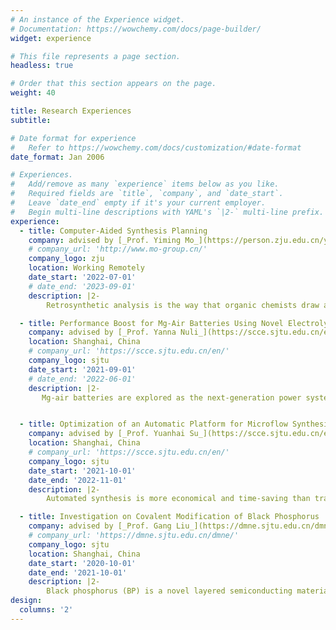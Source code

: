 ```yaml
---
# An instance of the Experience widget.
# Documentation: https://wowchemy.com/docs/page-builder/
widget: experience

# This file represents a page section.
headless: true

# Order that this section appears on the page.
weight: 40

title: Research Experiences
subtitle:

# Date format for experience
#   Refer to https://wowchemy.com/docs/customization/#date-format
date_format: Jan 2006

# Experiences.
#   Add/remove as many `experience` items below as you like.
#   Required fields are `title`, `company`, and `date_start`.
#   Leave `date_end` empty if it's your current employer.
#   Begin multi-line descriptions with YAML's `|2-` multi-line prefix.
experience:
  - title: Computer-Aided Synthesis Planning
    company: advised by [_Prof. Yiming Mo_](https://person.zju.edu.cn/yimingmo) from [Zhejiang University Mo Research Lab](http://www.mo-group.cn/)
    # company_url: 'http://www.mo-group.cn/'
    company_logo: zju
    location: Working Remotely
    date_start: '2022-07-01'
    # date_end: '2023-09-01'
    description: |2-
        Retrosynthetic analysis is the way that organic chemists draw an imaginary line from a target molecule to available precursors. Can a computer act as a chemist to do this work? To get the answer on my own, I constructed the model of retrosynthesis based on molecular similarity, with the top-50 exact matching accuracy of 80.84% in USPTO. Furthermore, I am committed to doing computer-assisted synthesis planning of compounds beyond those commonly found in patents, like specialty chemicals, where I have taken the initiative to create a open-access reaction dataset and have already gotten some interesting results.

  - title: Performance Boost for Mg-Air Batteries Using Novel Electrolytes
    company: advised by [_Prof. Yanna Nuli_](https://scce.sjtu.edu.cn/en/jiaoshi.php?aid=112&c=3) from SJTU Electrochemistry and Energy Technology Institute
    location: Shanghai, China
    # company_url: 'https://scce.sjtu.edu.cn/en/'
    company_logo: sjtu
    date_start: '2021-09-01'
    # date_end: '2022-06-01'
    description: |2-
       Mg-air batteries are explored as the next-generation power systems for wearable and implantable electronics. However, high corrosion rate and low utilization of Mg anode largely impair the performance. In this work, I have made Mg-air batteries using novel electrolytes to mitigate the above two problems by preventing the corrosion of Mg anode and the production of dense passive layer.


  - title: Optimization of an Automatic Platform for Microflow Synthesis
    company: advised by [_Prof. Yuanhai Su_](https://scce.sjtu.edu.cn/en/jiaoshi.php?aid=444&c=2) from SJTU Continuous-Flow Reactor Technology Research Group
    location: Shanghai, China
    # company_url: 'https://scce.sjtu.edu.cn/en/'
    company_logo: sjtu
    date_start: '2021-10-01'
    date_end: '2022-11-01'
    description: |2-
        Automated synthesis is more economical and time-saving than traditional manual-based approaches. In this work, we operated an automatic platform for the photoisomerization of norbornadiene to quadricyclanee, and optimized the structure of the photomicroreactor and the gas chromatographic analysis on this platform.

  - title: Investigation on Covalent Modification of Black Phosphorus
    company: advised by [_Prof. Gang Liu_](https://dmne.sjtu.edu.cn/dmne/6764-2/) from SJTU Brain-Inspired and Smart Bionic Device Lab
    # company_url: 'https://dmne.sjtu.edu.cn/dmne/'
    company_logo: sjtu
    location: Shanghai, China
    date_start: '2020-10-01'
    date_end: '2021-10-01'
    description: |2-
        Black phosphorus (BP) is a novel layered semiconducting material, which has broad prospects in optoelectronics and nanoelectronics, especially in the construction of Resistive random access memories (RRAMs). However, the BP nanosheets (BPNSs) can be easily oxidized, losing semiconductor properties. Here, we focused on the covalent modification of BPNSs, and constructed a RRAM which exhibited an excellent performance, providing a new idea for building high-performance computers in the future.
design:
  columns: '2'
---
```

